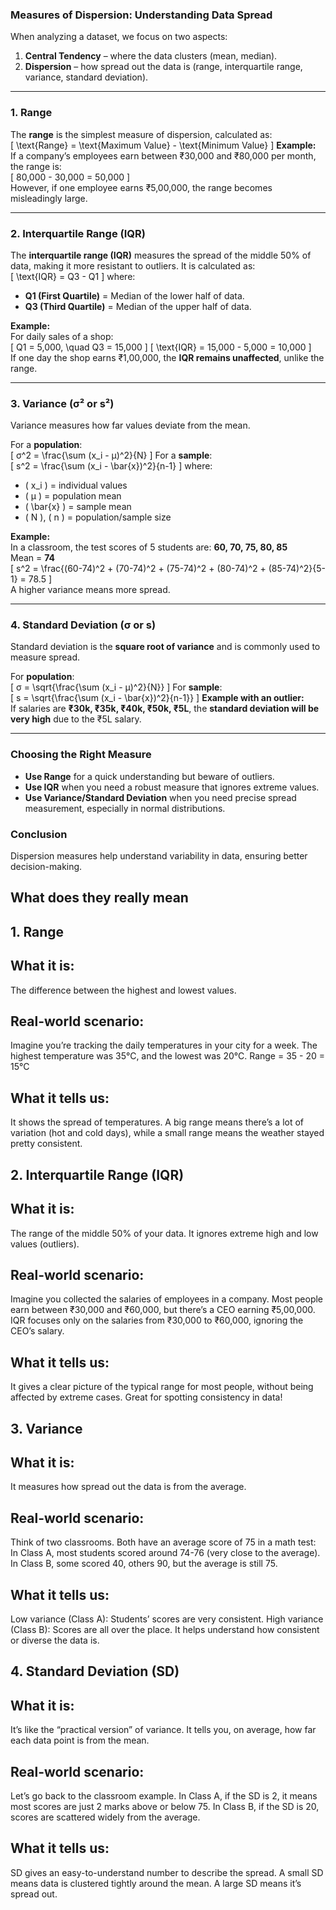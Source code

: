 ### Measures of Dispersion: Understanding Data Spread  

When analyzing a dataset, we focus on two aspects:  
1. **Central Tendency** – where the data clusters (mean, median).  
2. **Dispersion** – how spread out the data is (range, interquartile range, variance, standard deviation).  

---

### 1. **Range**  
The **range** is the simplest measure of dispersion, calculated as:  
\[
\text{Range} = \text{Maximum Value} - \text{Minimum Value}
\]
**Example:**  
If a company’s employees earn between ₹30,000 and ₹80,000 per month, the range is:  
\[
80,000 - 30,000 = 50,000
\]  
However, if one employee earns ₹5,00,000, the range becomes misleadingly large.

---

### 2. **Interquartile Range (IQR)**  
The **interquartile range (IQR)** measures the spread of the middle 50% of data, making it more resistant to outliers. It is calculated as:  
\[
\text{IQR} = Q3 - Q1
\]
where:  
- **Q1 (First Quartile)** = Median of the lower half of data.  
- **Q3 (Third Quartile)** = Median of the upper half of data.  

**Example:**  
For daily sales of a shop:  
\[
Q1 = 5,000, \quad Q3 = 15,000
\]
\[
\text{IQR} = 15,000 - 5,000 = 10,000
\]  
If one day the shop earns ₹1,00,000, the **IQR remains unaffected**, unlike the range.

---

### 3. **Variance (σ² or s²)**  
Variance measures how far values deviate from the mean.  

For a **population**:  
\[
σ^2 = \frac{\sum (x_i - μ)^2}{N}
\]
For a **sample**:  
\[
s^2 = \frac{\sum (x_i - \bar{x})^2}{n-1}
\]
where:  
- \( x_i \) = individual values  
- \( μ \) = population mean  
- \( \bar{x} \) = sample mean  
- \( N \), \( n \) = population/sample size  

**Example:**  
In a classroom, the test scores of 5 students are: **60, 70, 75, 80, 85**  
Mean = **74**  
\[
s^2 = \frac{(60-74)^2 + (70-74)^2 + (75-74)^2 + (80-74)^2 + (85-74)^2}{5-1} = 78.5
\]  
A higher variance means more spread.

---

### 4. **Standard Deviation (σ or s)**  
Standard deviation is the **square root of variance** and is commonly used to measure spread.  

For **population**:  
\[
σ = \sqrt{\frac{\sum (x_i - μ)^2}{N}}
\]
For **sample**:  
\[
s = \sqrt{\frac{\sum (x_i - \bar{x})^2}{n-1}}
\]
**Example with an outlier:**  
If salaries are **₹30k, ₹35k, ₹40k, ₹50k, ₹5L**, the **standard deviation will be very high** due to the ₹5L salary.

---

### **Choosing the Right Measure**
- **Use Range** for a quick understanding but beware of outliers.  
- **Use IQR** when you need a robust measure that ignores extreme values.  
- **Use Variance/Standard Deviation** when you need precise spread measurement, especially in normal distributions.  

### **Conclusion**  
Dispersion measures help understand variability in data, ensuring better decision-making.

## What does they really mean

## 1. Range

## What it is: 
The difference between the highest and lowest values.

## Real-world scenario:
Imagine you’re tracking the daily temperatures in your city for a week. The highest temperature was 35°C, and the lowest was 20°C.
Range = 35 - 20 = 15°C

## What it tells us: 
It shows the spread of temperatures. A big range means there’s a lot of variation (hot and cold days), while a small range means the weather stayed pretty consistent.

## 2. Interquartile Range (IQR)

## What it is: 
The range of the middle 50% of your data. It ignores extreme high and low values (outliers).

## Real-world scenario:

Imagine you collected the salaries of employees in a company. Most people earn between ₹30,000 and ₹60,000, but there’s a CEO earning ₹5,00,000.
IQR focuses only on the salaries from ₹30,000 to ₹60,000, ignoring the CEO’s salary.

## What it tells us: 
It gives a clear picture of the typical range for most people, without being affected by extreme cases. Great for spotting consistency in data!

## 3. Variance

## What it is: 
It measures how spread out the data is from the average.

## Real-world scenario:
Think of two classrooms. Both have an average score of 75 in a math test:
In Class A, most students scored around 74-76 (very close to the average).
In Class B, some scored 40, others 90, but the average is still 75.

## What it tells us:
Low variance (Class A): Students’ scores are very consistent.
High variance (Class B): Scores are all over the place.
It helps understand how consistent or diverse the data is.

## 4. Standard Deviation (SD)

## What it is: 
It’s like the “practical version” of variance. It tells you, on average, how far each data point is from the mean.

## Real-world scenario:
Let’s go back to the classroom example.
In Class A, if the SD is 2, it means most scores are just 2 marks above or below 75.
In Class B, if the SD is 20, scores are scattered widely from the average.

## What it tells us: 
SD gives an easy-to-understand number to describe the spread. A small SD means data is clustered tightly around the mean. A large SD means it’s spread out.